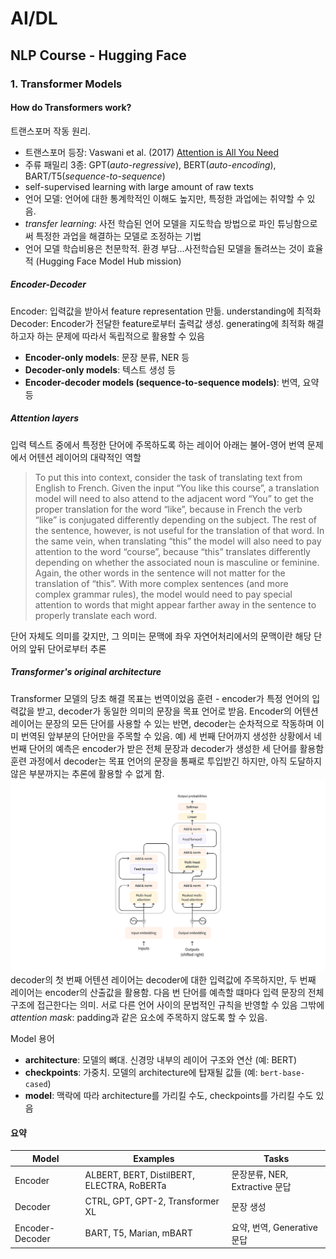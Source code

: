 # AI/DL
## NLP Course - Hugging Face
### 1. Transformer Models
#### How do Transformers work?
트랜스포머 작동 원리.
- 트랜스포머 등장: Vaswani et al. (2017) [Attention is All You Need](https://arxiv.org/abs/1706.03762)
- 주류 패밀리 3종: GPT(*auto-regressive*), BERT(*auto-encoding*), BART/T5(*sequence-to-sequence*)
- self-supervised learning with large amount of raw texts
- 언어 모델: 언어에 대한 통계학적인 이해도 높지만, 특정한 과업에는 취약할 수 있음.
- *transfer learning*: 사전 학습된 언어 모델을 지도학습 방법으로 파인 튜닝함으로써 특정한 과업을 해결하는 모델로 조정하는 기법
- 언어 모델 학습비용은 천문학적. 환경 부담...사전학습된 모델을 돌려쓰는 것이 효율적 (Hugging Face Model Hub mission)

##### Encoder-Decoder
Encoder: 입력값을 받아서 feature representation 만듦. understanding에 최적화
Decoder: Encoder가 전달한 feature로부터 출력값 생성. generating에 최적화
해결하고자 하는 문제에 따라서 독립적으로 활용할 수 있음 
- **Encoder-only models**: 문장 분류, NER 등
- **Decoder-only models**: 텍스트 생성 등
- **Encoder-decoder models (sequence-to-sequence models)**: 번역, 요약 등

##### Attention layers
입력 텍스트 중에서 특정한 단어에 주목하도록 하는 레이어
아래는 불어-영어 번역 문제에서 어텐션 레이어의 대략적인 역할
> To put this into context, consider the task of translating text from English to French. Given the input “You like this course”, a translation model will need to also attend to the adjacent word “You” to get the proper translation for the word “like”, because in French the verb “like” is conjugated differently depending on the subject. The rest of the sentence, however, is not useful for the translation of that word. In the same vein, when translating “this” the model will also need to pay attention to the word “course”, because “this” translates differently depending on whether the associated noun is masculine or feminine. Again, the other words in the sentence will not matter for the translation of “this”. With more complex sentences (and more complex grammar rules), the model would need to pay special attention to words that might appear farther away in the sentence to properly translate each word.

단어 자체도 의미를 갖지만, 그 의미는 문맥에 좌우
자연어처리에서의 문맥이란 해당 단어의 앞뒤 단어로부터 추론

##### Transformer's original architecture
Transformer 모델의 당초 해결 목표는 번역이었음
훈련 - encoder가 특정 언어의 입력값을 받고, decoder가 동일한 의미의 문장을 목표 언어로 받음.
Encoder의 어텐션 레이어는 문장의 모든 단어를 사용할 수 있는 반면, decoder는 순차적으로 작동하며 이미 번역된 앞부분의 단어만을 주목할 수 있음.
예) 세 번째 단어까지 생성한 상황에서 네 번째 단어의 예측은 encoder가 받은 전체 문장과 decoder가 생성한 세 단어를 활용함
훈련 과정에서 decoder는 목표 언어의 문장을 통째로 투입받긴 하지만, 아직 도달하지 않은 부분까지는 추론에 활용할 수 없게 함.
![Alt text](../imgs/transformers.svg "Transformer's original architecture")
decoder의 첫 번째 어텐션 레이어는 decoder에 대한 입력값에 주목하지만, 두 번째 레이어는 encoder의 산출값을 활용함. 다음 번 단어를 예측할 떄마다 입력 문장의 전체 구조에 접근한다는 의미. 서로 다른 언어 사이의 문법적인 규칙을 반영할 수 있음
그밖에 *attention mask*: padding과 같은 요소에 주목하지 않도록 할 수 있음.

Model 용어
- **architecture**: 모델의 뼈대. 신경망 내부의 레이어 구조와 연산 (예: BERT)
- **checkpoints**: 가중치. 모델의 architecture에 탑재될 값들 (예: `bert-base-cased`)
- **model**: 맥락에 따라 architecture를 가리킬 수도, checkpoints를 가리킬 수도 있음

#### 요약
| Model       | Examples    | Tasks       |
| ----------- | ----------- | ----------- |
| Encoder      | ALBERT, BERT, DistilBERT, ELECTRA, RoBERTa	| 문장분류, NER, Extractive 문답 |
| Decoder   | CTRL, GPT, GPT-2, Transformer XL	        | 문장 생성 |
| Encoder-Decoder   | BART, T5, Marian, mBART	        | 요약, 번역, Generative 문답 |